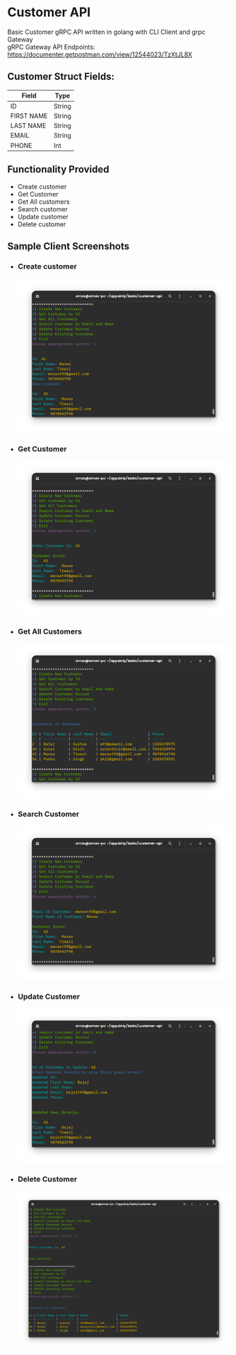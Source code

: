 # Customer API
Basic Customer gRPC API written in golang with CLI Client and grpc Gateway  
gRPC Gateway API Endpoints: https://documenter.getpostman.com/view/12544023/TzXtJL8X  
## Customer Struct Fields:  

| Field    | Type  |  
|----------|-------|  
|ID        | String|  
|FIRST NAME| String|  
|LAST NAME | String|  
|EMAIL     | String|  
|PHONE     |    Int|  

## Functionality Provided
- Create customer
- Get Customer
- Get All customers
- Search customer
- Update customer
- Delete customer

## Sample Client Screenshots

- ### Create customer
    ![Create Customer](/images/s1.png)

- ### Get Customer
    ![Get Customer](/images/s2.png)

- ### Get All Customers
    ![Get All Customers](/images/s3.png)

- ### Search Customer
    ![Search Customer](/images/s4.png)

- ### Update Customer
    ![Update Customer](/images/s5.png)

- ### Delete Customer
    ![Delete Customer](/images/s6.png)
